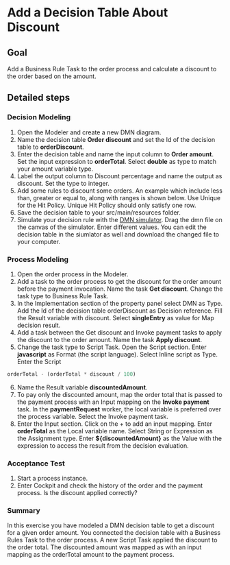 # Add a Decision Table About Discount

## Goal

Add a Business Rule Task to the order process and calculate a discount to the order based on the amount.

## Detailed steps
### Decision Modeling
1. Open the Modeler and create a new DMN diagram.
2. Name the decision table **Order discount** and set the Id of the decision table to **orderDiscount**.
3. Enter the decision table and name the input column to **Order amount**. Set the input expression to **orderTotal**. Select **double** as type to match your amount variable type.
4. Label the output column to Discount percentage and name the output as discount. Set the type to integer.
5. Add some rules to discount some orders. An example which include less than, greater or equal to, along with ranges is shown below. Use Unique for the Hit Policy. Unique Hit Policy should only satisfy one row.
6. Save the decision table to your src/main/resources folder.
7. Simulate your decision rule with the [DMN simulator](https://consulting.camunda.com/dmn-simulator/). Drag the dmn file on the canvas of the simulator. Enter different values. You can edit the decision table in the siumlator as well and download the changed file to your computer.

### Process Modeling
1. Open the order process in the Modeler.
2. Add a task to the order process to get the discount for the order amount before the payment invocation. Name the task **Get discount**. Change the task type to Business Rule Task.
3. In the Implementation section of the property panel select DMN as Type. Add the Id of the decision table orderDiscount as Decision reference. Fill the Result variable with discount. Select **singleEntry** as value for Map decision result.
4. Add a task between the Get discount and Invoke payment tasks to apply the discount to the order amount. Name the task **Apply discount**.
5. Change the task type to Script Task. Open the Script section. Enter **javascript** as Format (the script language). Select Inline script as Type. Enter the Script
```javascript
orderTotal - (orderTotal * discount / 100)
```
6. Name the Result variable **discountedAmount**.
7. To pay only the discounted amount, map the order total that is passed to the payment process with an Input mapping on the **Invoke payment** task. In the **paymentRequest** worker, the local variable is preferred over the process variable. Select the Invoke payment task.
8. Enter the Input section. Click on the + to add an input mapping. Enter **orderTotal** as the Local variable name. Select String or Expression as the Assignment type. Enter **${discountedAmount}** as the Value with the expression to access the result from the decision evaluation.

### Acceptance Test
1. Start a process instance.
2. Enter Cockpit and check the history of the order and the payment process. Is the discount applied correctly?

### Summary
In this exercise you have modeled a DMN decision table to get a discount for a given order amount. You connected the decision table with a Business Rules Task to the order process. A new Script Task applied the discount to the order total. The discounted amount was mapped as with an input mapping as the orderTotal amount to the payment process.